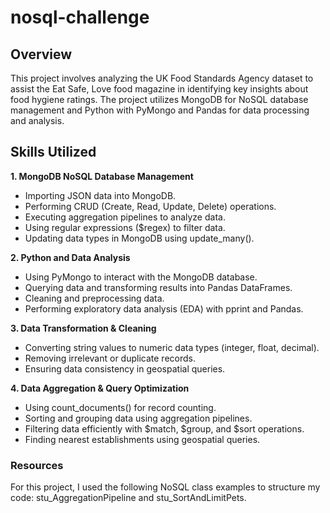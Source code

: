 # nosql-challenge

## Overview
This project involves analyzing the UK Food Standards Agency dataset to assist the Eat Safe, Love food magazine in identifying key insights about food hygiene ratings. The project utilizes MongoDB for NoSQL database management and Python with PyMongo and Pandas for data processing and analysis.

## Skills Utilized
**1. MongoDB NoSQL Database Management**
* Importing JSON data into MongoDB.
* Performing CRUD (Create, Read, Update, Delete) operations.
* Executing aggregation pipelines to analyze data.
* Using regular expressions ($regex) to filter data.
* Updating data types in MongoDB using update_many().

**2. Python and Data Analysis**
* Using PyMongo to interact with the MongoDB database.
* Querying data and transforming results into Pandas DataFrames.
* Cleaning and preprocessing data.
* Performing exploratory data analysis (EDA) with pprint and Pandas.

**3. Data Transformation & Cleaning**
* Converting string values to numeric data types (integer, float, decimal).
* Removing irrelevant or duplicate records.
* Ensuring data consistency in geospatial queries.

**4. Data Aggregation & Query Optimization**
* Using count_documents() for record counting.
* Sorting and grouping data using aggregation pipelines.
* Filtering data efficiently with $match, $group, and $sort operations.
* Finding nearest establishments using geospatial queries.


### Resources
 For this project, I used the following NoSQL class examples to structure my code: stu_AggregationPipeline and stu_SortAndLimitPets. 
